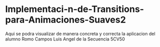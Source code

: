 # Implementaci-n-de-Transitions-para-Animaciones-Suaves2
Aqui se podra visualizar de manera concreta y correcta la aplicacion del alumno Romo Campos Luis Angel de la Secuencia 5CV50
